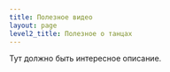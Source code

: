 ```yaml
---
title: Полезное видео
layout: page
level2_title: Полезное о танцах
---
```


Тут должно быть интересное описание.